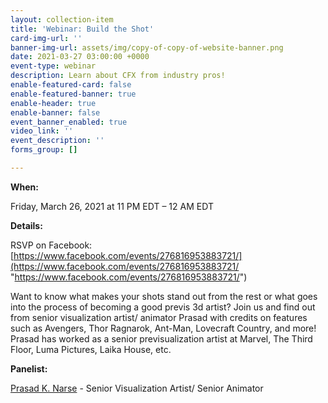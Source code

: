 ```yaml
---
layout: collection-item
title: 'Webinar: Build the Shot'
card-img-url: ''
banner-img-url: assets/img/copy-of-copy-of-website-banner.png
date: 2021-03-27 03:00:00 +0000
event-type: webinar
description: Learn about CFX from industry pros!
enable-featured-card: false
enable-featured-banner: true
enable-header: true
enable-banner: false
event_banner_enabled: true
video_link: ''
event_description: ''
forms_group: []

---
```

**When:**

Friday, March 26, 2021 at 11 PM EDT – 12 AM EDT

**Details:**

RSVP on Facebook: [https://www.facebook.com/events/276816953883721/](https://www.facebook.com/events/276816953883721/ "https://www.facebook.com/events/276816953883721/")

Want to know what makes your shots stand out from the rest or what goes into the process of becoming a good previs 3d artist? Join us and find out from senior visualization artist/ animator Prasad with credits on features such as Avengers, Thor Ragnarok, Ant-Man, Lovecraft Country, and more! Prasad has worked as a senior previsualization artist at Marvel, The Third Floor, Luma Pictures, Laika House, etc.

**Panelist:**

[Prasad K. Narse](https://www.linkedin.com/in/prasadnarse/) - Senior Visualization Artist/ Senior Animator